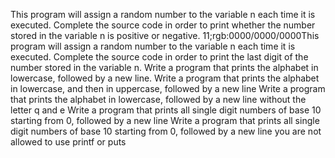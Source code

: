 This program will assign a random number to the variable n each time it is executed. Complete the source code in order to print whether the number stored in the variable n is positive or negative.
11;rgb:0000/0000/0000This program will assign a random number to the variable n each time it is executed. Complete the source code in order to print the last digit of the number stored in the variable n.
Write a program that prints the alphabet in lowercase, followed by a new line.
Write a program that prints the alphabet in lowercase, and then in uppercase, followed by a new line
Write a program that prints the alphabet in lowercase, followed by a new line without the letter q and e
Write a program that prints all single digit numbers of base 10 starting from 0, followed by a new line
Write a program that prints all single digit numbers of base 10 starting from 0, followed by a new line you are not allowed to use printf or puts
